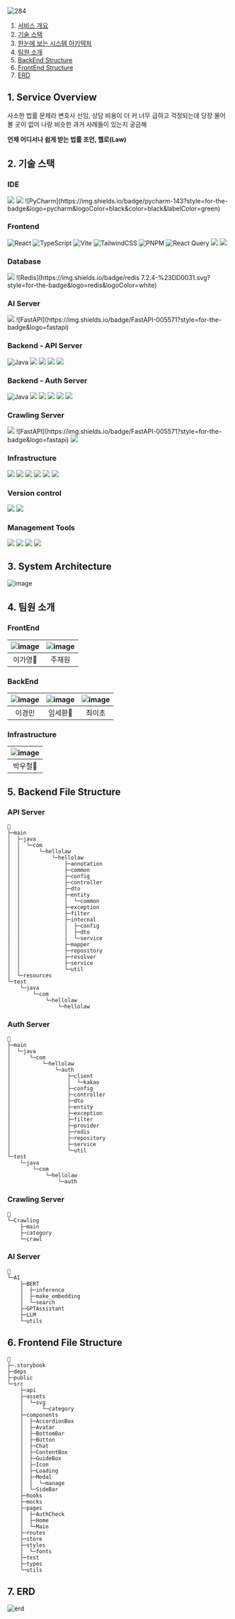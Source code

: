 ![284](/uploads/43ca7c08310448ebce2cf7b83c54f058/284.png)

1. [서비스 개요](#1-service-overview)
1. [기술 스택](#2-기술-스택)
1. [한눈에 보는 시스템 아키텍처](#3-system-architecture)
1. [팀원 소개](#4-팀원-소개)
1. [BackEnd Structure](#5-backend-file-structure)
1. [FrontEnd Structure](#6-frontend-file-structure)
1. [ERD](#7-erd)

## 1. Service Overview
사소한 법률 문제라 변호사 선임, 상담 비용이 더 커
너무 급하고 걱정되는데 당장 물어볼 곳이 없어
나랑 비슷한 과거 사례들이 있는지 궁금해

**언제 어디서나 쉽게 받는 법률 조언, 헬로(Law)**

## 2. 기술 스택

### IDE
<img src="https://img.shields.io/badge/intellij idea-000000?style=for-the-badge&logo=intellij idea&logoColor=white">
<img src="https://img.shields.io/badge/visual studio code-007ACC?style=for-the-badge&logo=visualstudiocode&logoColor=white">
![PyCharm](https://img.shields.io/badge/pycharm-143?style=for-the-badge&logo=pycharm&logoColor=black&color=black&labelColor=green)

### Frontend
![React](https://img.shields.io/badge/react-%2320232a.svg?style=for-the-badge&logo=react&logoColor=%2361DAFB)
![TypeScript](https://img.shields.io/badge/typescript-%23007ACC.svg?style=for-the-badge&logo=typescript&logoColor=white)
![Vite](https://img.shields.io/badge/vite-%23646CFF.svg?style=for-the-badge&logo=vite&logoColor=white)
![TailwindCSS](https://img.shields.io/badge/tailwindcss-%2338B2AC.svg?style=for-the-badge&logo=tailwind-css&logoColor=white)
![PNPM](https://img.shields.io/badge/pnpm-%234a4a4a.svg?style=for-the-badge&logo=pnpm&logoColor=f69220)
![React Query](https://img.shields.io/badge/-React%20Query-FF4154?style=for-the-badge&logo=react%20query&logoColor=white)
<img src="https://img.shields.io/badge/storybook-FF4785?style=for-the-badge&logo=storybook&logoColor=white">
<img src="https://img.shields.io/badge/mock service worker-FF6A33?style=for-the-badge&logo=mockserviceworker&logoColor=white">

### Database
<img src="https://img.shields.io/badge/mysql 5.6-4479A1?style=for-the-badge&logo=mysql&logoColor=white">
![Redis](https://img.shields.io/badge/redis 7.2.4-%23DD0031.svg?style=for-the-badge&logo=redis&logoColor=white)

### AI Server
<img src="https://img.shields.io/badge/python 3.12.0-3670A0?style=for-the-badge&logo=python&logoColor=ffdd54">
![FastAPI](https://img.shields.io/badge/FastAPI-005571?style=for-the-badge&logo=fastapi)

### Backend - API Server
![Java](https://img.shields.io/badge/java17-%23ED8B00.svg?style=for-the-badge&logo=openjdk&logoColor=white)
<img src="https://img.shields.io/badge/spring boot 3.2.5-6DB33F?style=for-the-badge&logo=spring boot&logoColor=white">
<img src="https://img.shields.io/badge/spring data jpa 3.2.1-6DB33F?style=for-the-badge&logo=t&logoColor=white">
<img src="https://img.shields.io/badge/junit5-25A162?style=for-the-badge&logo=junit5&logoColor=white">
<img src="https://img.shields.io/badge/querydsl 5.0.0-000000?style=for-the-badge&logo=&logoColor=white">

### Backend - Auth Server
![Java](https://img.shields.io/badge/java17-%23ED8B00.svg?style=for-the-badge&logo=openjdk&logoColor=white)
<img src="https://img.shields.io/badge/spring boot 3.2.5-6DB33F?style=for-the-badge&logo=spring boot&logoColor=white">
<img src="https://img.shields.io/badge/spring security 6.2.1-6DB33F?style=for-the-badge&logo=spring security&logoColor=white">
<img src="https://img.shields.io/badge/spring data jpa 3.2.1-6DB33F?style=for-the-badge&logo=t&logoColor=white">
<img src="https://img.shields.io/badge/JWT 0.8.0-000000?style=for-the-badge&logo=jsonwebtokens&logoColor=FFFFFF">
<img src="https://img.shields.io/badge/querydsl 5.0.0-000000?style=for-the-badge&logo=&logoColor=white">

### Crawling Server
<img src="https://img.shields.io/badge/python 3.10-3670A0?style=for-the-badge&logo=python&logoColor=ffdd54">
![FastAPI](https://img.shields.io/badge/FastAPI-005571?style=for-the-badge&logo=fastapi)
<img src="https://img.shields.io/badge/BeautifulSoup-000000?style=for-the-badge&logo=&logoColor=white">

### Infrastructure
<img src="https://img.shields.io/badge/jenkins-D24939?style=for-the-badge&logo=jenkins&logoColor=white">
<img src="https://img.shields.io/badge/docker-2496ED?style=for-the-badge&logo=docker&logoColor=white">
<img src="https://img.shields.io/badge/aws ec2-FF9900?style=for-the-badge&logo=amazon ec2&logoColor=white">
<img src="https://img.shields.io/badge/eks-58ACFA?style=for-the-badge&logo=Amazon%20EKS&logoColor=white">
<img src="https://img.shields.io/badge/k8s-326CE5?style=for-the-badge&logo=Kubernetes&logoColor=white">
<img src="https://img.shields.io/badge/fluentd-0E83C8?style=for-the-badge&logo=Fluentd&logoColor=white">

### Version control
<img src="https://img.shields.io/badge/git-F05032?style=for-the-badge&logo=git&logoColor=white">
<img src="https://img.shields.io/badge/gitlab-FC6D26?style=for-the-badge&logo=gitlab&logoColor=white">


### Management Tools
<img src="https://img.shields.io/badge/jira software-0052CC?style=for-the-badge&logo=jira software&logoColor=white">
<img src="https://img.shields.io/badge/mattermost-0058CC?style=for-the-badge&logo=mattermost&logoColor=white">
<img src="https://img.shields.io/badge/notion-000000?style=for-the-badge&logo=notion&logoColor=white">
<img src="https://img.shields.io/badge/figma-F24E1E?style=for-the-badge&logo=figma&logoColor=white">


## 3. System Architecture
![image](/uploads/952614172f07471da7f468f7451a63c6/image.png)

## 4. 팀원 소개
### FrontEnd
|![image](/uploads/107636f799143eb3713ba184b544cb32/image.png)|![image](/uploads/d7a40e2afdc7474e554027cf61301915/image.png)|
|:---:|:---:|
|이가영👑|주재원|

### BackEnd
|![image](/uploads/e9090306bf42973c97e92b929cb1cd7b/image.png)|![image](/uploads/32be6c30dd40dad075ef921b1fc1094d/image.png)|![image](/uploads/a9ae2d60ba3b8e0c07573fe25c72a052/image.png)|
|:---:|:---:|:---:|
|이경민|임세환👑|최이초|

### Infrastructure
|![image](/uploads/74f1dada54809dfa5f590d76c5772d76/image.png)|
|:---:|
|박우철👑|

## 5. Backend File Structure

### API Server
```
📁
├─main
│  ├─java
│  │  └─com
│  │      └─hellolaw
│  │          └─hellolaw
│  │              ├─annotation
│  │              ├─common
│  │              ├─config
│  │              ├─controller
│  │              ├─dto
│  │              ├─entity
│  │              │  └─common
│  │              ├─exception
│  │              ├─filter
│  │              ├─internal
│  │              │  ├─config
│  │              │  ├─dto
│  │              │  └─service
│  │              ├─mapper
│  │              ├─repository
│  │              ├─resolver
│  │              ├─service
│  │              └─util
│  └─resources
└─test
    └─java
        └─com
            └─hellolaw
                └─hellolaw
```

### Auth Server
```
📁
├─main
│  └─java
│      └─com
│          └─hellolaw
│              └─auth
│                  ├─client
│                  │  └─kakao
│                  ├─config
│                  ├─controller
│                  ├─dto
│                  ├─entity
│                  ├─exception
│                  ├─filter
│                  ├─provider
│                  ├─redis
│                  ├─repository
│                  ├─service
│                  └─util
└─test
    └─java
        └─com
            └─hellolaw
                └─auth
```

### Crawling Server
```
📁
└─Crawling
    ├─main
    ├─category
    └─crawl
```

### AI Server
```
📁
└─AI
    ├─BERT
    │  ├─inference
    │  ├─make_embedding
    │  └─search
    ├─GPTAssistant
    ├─LLM
    └─utils
```

## 6. Frontend File Structure
```
📁
├─.storybook
├─deps
├─public
└─src
    ├─api
    ├─assets
    │  └─svg
    │      └─category
    ├─components
    │  ├─AccordionBox
    │  ├─Avatar
    │  ├─BottomBar
    │  ├─Button
    │  ├─Chat
    │  ├─ContentBox
    │  ├─GuideBox
    │  ├─Icon
    │  ├─Loading
    │  ├─Modal
    │  │  └─manage
    │  └─SideBar
    ├─hooks
    ├─mocks
    ├─pages
    │  ├─AuthCheck
    │  ├─Home
    │  └─Main
    ├─routes
    ├─store
    ├─styles
    │  └─fonts
    ├─test
    ├─types
    └─utils
```

## 7. ERD
![erd](/uploads/be725437d5f972139c708c0fd3ed09c7/erd.png)

